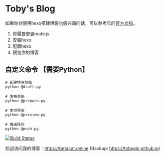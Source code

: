 # Toby's Blog

如果你对使用hexo搭建博客也感兴趣的话，可以参考它的[官方文档](https://hexo.io/)。

1. 你需要安装node.js
2. 安装hexo
3. 配置hexo
4. 预览你的博客

## 自定义命令 【需要Python】

```shell
# 新建博客草稿
python @draft.py

# 发布草稿
python @prepare.py

# 本地预览
python @preview.py

# 推送保存
python @push.py

```

[![Build Status](https://travis-ci.org/tobyqin/blog.svg?branch=master)](https://travis-ci.org/tobyqin/blog)

欢迎访问我的博客：https://betacat.online (Backup: https://tobyqin.github.io)